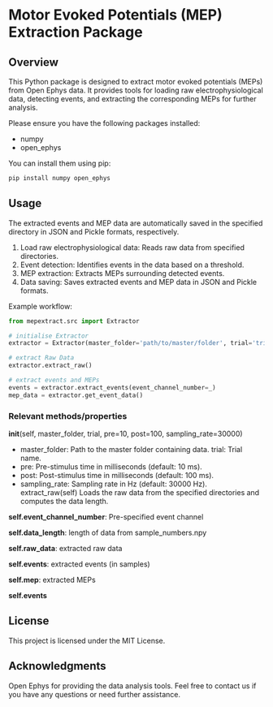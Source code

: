 # Motor Evoked Potentials (MEP) Extraction Package

## Overview

This Python package is designed to extract motor evoked potentials (MEPs) from Open Ephys data. It provides tools for loading raw electrophysiological data, detecting events, and extracting the corresponding MEPs for further analysis.

Please ensure you have the following packages installed:
- numpy
- open_ephys

You can install them using pip:

``` bash
pip install numpy open_ephys
```
## Usage
The extracted events and MEP data are automatically saved in the specified directory in JSON and Pickle formats, respectively.

1. Load raw electrophysiological data: Reads raw data from specified directories.
2. Event detection: Identifies events in the data based on a threshold.
3. MEP extraction: Extracts MEPs surrounding detected events.
4. Data saving: Saves extracted events and MEP data in JSON and Pickle formats.
  

Example workflow:

```python
from mepextract.src import Extractor

# initialise Extractor
extractor = Extractor(master_folder='path/to/master/folder', trial='trial_name')

# extract Raw Data
extractor.extract_raw()

# extract events and MEPs
events = extractor.extract_events(event_channel_number=_)
mep_data = extractor.get_event_data()
```


### Relevant methods/properties

__init__(self, master_folder, trial, pre=10, post=100, sampling_rate=30000)
- master_folder: Path to the master folder containing data.
    trial: Trial name.
- pre: Pre-stimulus time in milliseconds (default: 10 ms). 
- post: Post-stimulus time in milliseconds (default: 100 ms). 
- sampling_rate: Sampling rate in Hz (default: 30000 Hz).
extract_raw(self)
Loads the raw data from the specified directories and computes the data length.

**self.event_channel_number**: Pre-specified event channel

**self.data_length**: length of data from sample_numbers.npy

**self.raw_data**: extracted raw data

**self.events**: extracted events (in samples)

**self.mep**: extracted MEPs

**self.events**

## License
This project is licensed under the MIT License.

## Acknowledgments

Open Ephys for providing the data analysis tools.
Feel free to contact us if you have any questions or need further assistance.